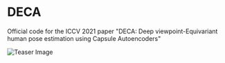 # DECA
Official code for the ICCV 2021 paper "DECA: Deep viewpoint-Equivariant human pose estimation using Capsule Autoencoders"

![Teaser Image](https://raw.githubusercontent.com/mmlab-cv/DECA/master/img/teaser.png)